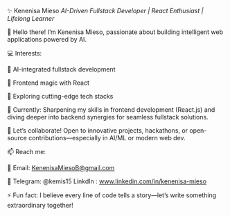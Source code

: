 ✨ Kenenisa Mieso
*AI-Driven Fullstack Developer | React Enthusiast | Lifelong Learner*

👋 Hello there! I’m Kenenisa Mieso, passionate about building intelligent web applications powered by AI.

💻 Interests:

🤖 AI-integrated fullstack development

🎨 Frontend magic with React

🚀 Exploring cutting-edge tech stacks

🌱 Currently: Sharpening my skills in frontend development (React.js) and diving deeper into backend synergies for seamless fullstack solutions.

🤝 Let’s collaborate! Open to innovative projects, hackathons, or open-source contributions—especially in AI/ML or modern web dev.

📫 Reach me:

📧 Email: KenenisaMiesoB@gmail.com

📱 Telegram: @kemis15
   LinkdIn : www.linkedin.com/in/kenenisa-mieso

⚡ Fun fact: I believe every line of code tells a story—let’s write something extraordinary together!

<!---
Kenenisa1/Kenenisa1 is a ✨ special ✨ repository because its `README.md` (this file) appears on your GitHub profile.
You can click the Preview link to take a look at your changes.
--->
